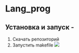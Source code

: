 # Lang_prog
## Установка и запуск -
1. Скачать репозиторий
1. Запустить makefile
![](https://cdn.ruwiki.ru/ruwiki/files/thumb/5/51/Скебоб.jpg/1024px-Скебоб.jpg)
